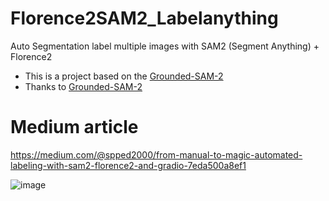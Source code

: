 # Florence2SAM2_Labelanything
Auto Segmentation label multiple images with SAM2 (Segment Anything) + Florence2

- This is a project based on the [Grounded-SAM-2](https://github.com/IDEA-Research/Grounded-SAM-2?tab=readme-ov-file#grounded-sam-2-florence-2-image-auto-labeling-demo)
- Thanks to [Grounded-SAM-2](https://github.com/IDEA-Research/Grounded-SAM-2?tab=readme-ov-file#grounded-sam-2-florence-2-image-auto-labeling-demo)
# Medium article
https://medium.com/@spped2000/from-manual-to-magic-automated-labeling-with-sam2-florence2-and-gradio-7eda500a8ef1

![image](https://github.com/user-attachments/assets/69d8f8e6-3d83-429f-ac9b-e46b34d3f32f)
